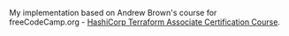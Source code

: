 My implementation based on Andrew Brown's course for freeCodeCamp.org - [HashiCorp Terraform Associate Certification Course](https://www.youtube.com/watch?v=V4waklkBC38&ab_channel=freeCodeCamp.org).